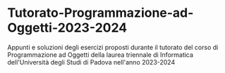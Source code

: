 # Tutorato-Programmazione-ad-Oggetti-2023-2024
Appunti e soluzioni degli esercizi proposti durante il tutorato del corso di Programmazione ad Oggetti della laurea triennale di Informatica dell'Università degli Studi di Padova nell'anno 2023-2024
